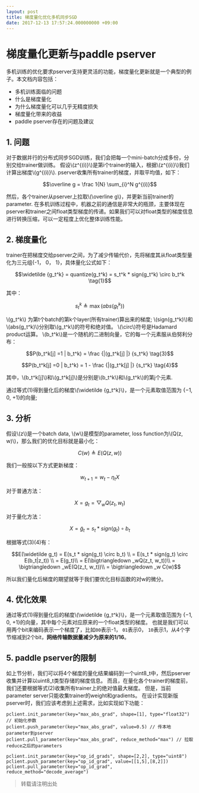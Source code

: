```yaml
---
layout: post
title: 梯度量化优化多机同步SGD
date: 2017-12-13 17:57:24.000000000 +09:00
---
```


# 梯度量化更新与paddle pserver
多机训练的优化要求pserver支持更灵活的功能，梯度量化更新就是一个典型的例子。本文档内容包括：

- 多机训练面临的问题
- 什么是梯度量化
- 为什么梯度量化可以几乎无精度损失
- 梯度量化带来的收益
- paddle pserver存在的问题及建议

## 1. 问题
对于数据并行的分布式同步SGD训练，我们会把每一个mini-batch分成多份，分别交给trainer做训练。
假设\\(z^{(i)}\\)是第i个trainer的输入，根据\\(z^{(i)}\\)我们计算出梯度\\(g^{(i)}\\). 
pserver收集所有trainer的梯度，并取平均值，如下：

$$\overline g = \frac 1{N} \sum_{i}^N g^{(i)}$$

然后，各个trainer从pserver上拉取\\(\overline g\\)，并更新当前trainer的parameter.
在多机训练过程中，机器之前的通信是非常大的瓶颈，主要体现在pserver和trainer之间float类型梯度的传递。如果我们可以对float类型的梯度信息进行转换压缩，可以一定程度上优化整体训练性能。

## 2. 梯度量化
trainer在把梯度交给pserver之间，为了减少传输代价，先将梯度其从float类型量化为三元组{-1， 0， 1}，具体量化公式如下：

$$\widetilde {g_t^k} = quantize(g_t^k) = s_t^k * sign(g_t^k) \circ b_t^k  \tag{1}$$

其中：

$$s_t^k \triangleq \max (abs(g_t^k)) \tag{2}$$

\\(g_t^k\\) 为第t个batch的第k个layer(所有trainer)算出来的梯度;
\\(sign(g_t^k)\\)和\\(abs(g_t^k)\\)分别取\\(g_t^k\\)的符号和绝对值。
\\(\circ\\)符号是Hadamard product运算。
\\(b_t^k\\)是一个随机的二进制向量，它的每一个元素服从伯努利分布：

$$P(b_t^k[j] =1 | b_t^k) = \frac {|(g_t^k[j] |} {s_t^k} \tag{3}$$

$$P(b_t^k[j] =0 | b_t^k) = 1 - \frac {|(g_t^k[j] |} {s_t^k} \tag{4}$$


其中，\\(b_t^k[j]\\)和\\(g_t^k[j]\\)是分别是\\(b_t^k\\)和\\(g_t^k\\)的第j个元素.

通过等式(1)得到量化后的梯度\\(\widetilde {g_t^k}\\)，是一个元素取值范围为 {−1, 0, +1}的向量;

## 3. 分析

假设\\(z\\)是一个batch data, \\(w\\)是模型的parameter, loss function为\\(Q(z, w)\\)，那么我们的优化目标就是最小化：

$$C(w)  \triangleq E(Q(z, w)) \tag{5}$$

我们一般按以下方式更新梯度：

$$w_{t+1} = w_t - \eta_t X \tag{6}$$

对于普通方法：

$$X = g_t = \bigtriangledown _wQ(z_t, w_t) \tag{7}$$

对于量化方法：

$$X = \widetilde g_t = s_t * sign(g_t) \circ b_t \tag{8}$$

根据等式(3)(4)有：

$$E(\widetilde g_t) = E(s_t * sign(g_t) \circ b_t) \\ 
= E(s_t * sign(g_t) \circ E(b_t|z_t)) \\
= E(g_t)\\
= E(\bigtriangledown _wQ(z_t, w_t))\\
= \bigtriangledown _wE(Q(z_t, w_t))\\
=  \bigtriangledown _w C(w)$$

所以我们量化后梯度的期望就等于我们要优化目标函数的对w的微分。

## 4. 优化效果

通过等式(1)得到量化后的梯度\\(\widetilde {g_t^k}\\)，是一个元素取值范围为 {−1, 0, +1}的向量，其中每个元素对应原来的一个float类型的梯度。
也就是我们可以用两个bit来编码表示一个梯度了，比如`00`表示-1， `01`表示0， `10`表示1，从4个字节缩减到2个bit，**网络传输数据量减少为原来的1/16**。

## 5. paddle pserver的限制
如上节分析，我们可以将4个梯度的量化结果编码到一个uint8_t中，然后pserver收集并计算以uint8_t类型存储的梯度信息。
而且，在量化各个trainer的梯度前，我们还要根据等式(2)收集所有trainer上的绝对值最大梯度。
但是，当前parameter server只能收集trainer的weight和gradients。
在设计实现新版pserver时，我们应该考虑到上述需求，比如实现如下功能：

```
pclient.init_parameter(key="max_abs_grad", shape=[1], type="float32") // 初始化参数
pclient.push_parameter(key="max_abs_grad", value=0.5) // 传本地parameter到pserver
pclient.pull_parameter(key="max_abs_grad", reduce_method="max") // 拉取reduce之后的parameters

pclient.init_parameter(key="op_id_grads", shape=[2,2], type="uint8")
pclient.push_parameter(key="op_id_grad", value=[[1,5],[8,2]])
pclient.pull_parameter(key="op_id_grad", reduce_method="decode_average")
```

> 转载请注明出处
